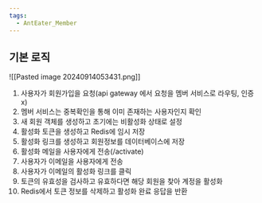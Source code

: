 ```yaml
---
tags:
  - AntEater_Member
---
```



## 기본 로직
![[Pasted image 20240914053431.png]]

1. 사용자가 회원가입을 요청(api gateway 에서 요청을 멤버 서비스로 라우팅, 인증 x)
2. 멤버 서비스는 중복확인을 통해 이미 존재하는 사용자인지 확인
3. 새 회원 객체를 생성하고 초기에는 비활성화 상태로 설정
4. 활성화 토큰을 생성하고 Redis에 임시 저장
5. 활성화 링크를 생성하고 회원정보를 데이터베이스에 저장
6. 활성화 메일을 사용자에게 전송(/activate)
7. 사용자가 이메일을 사용자에게 전송
8. 사용자가 이메일의 활성화 링크를 클릭
9. 토큰의 유효성을 검사하고 유효하다면 해당 회원을 찾아 계정을 활성화
10. Redis에서 토큰 정보를 삭제하고 활성화 완료 응답을 반환